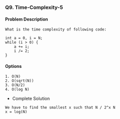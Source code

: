 ### Q9. Time-Complexity-5
#### Problem Description
```text
What is the time complexity of following code:
 
int a = 0, i = N; 
while (i > 0) { 
    a += i; 
    i /= 2; 
}
```
#### Options
```text
1. O(N)
2. O(sqrt(N))
3. O(N/2)
4. O(log N)
```

* Complete Solution
```text
We have to find the smallest x such that N / 2^x N
x = log(N)
```

